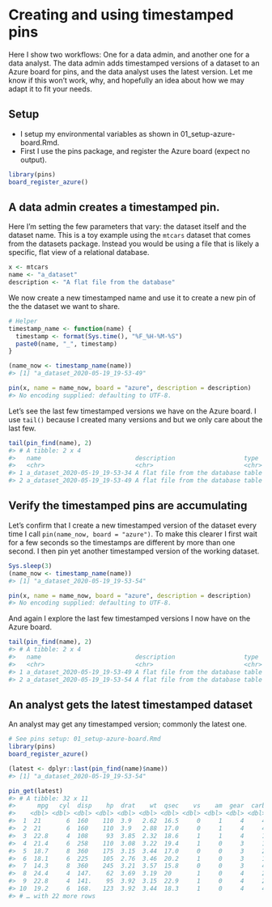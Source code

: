 Creating and using timestamped pins
================

Here I show two workflows: One for a data admin, and another one for a
data analyst. The data admin adds timestamped versions of a dataset to
an Azure board for pins, and the data analyst uses the latest version.
Let me know if this won’t work, why, and hopefully an idea about how we
may adapt it to fit your needs.

## Setup

  - I setup my environmental variables as shown in
    01\_setup-azure-board.Rmd.
  - First I use the pins package, and register the Azure board (expect
    no output).

<!-- end list -->

``` r
library(pins)
board_register_azure()
```

## A data admin creates a timestamped pin.

Here I’m setting the few parameters that vary: the dataset itself and
the dataset name. This is a toy example using the `mtcars` dataset that
comes from the datasets package. Instead you would be using a file that
is likely a specific, flat view of a relational database.

``` r
x <- mtcars
name <- "a_dataset"
description <- "A flat file from the database"
```

We now create a new timestamped name and use it to create a new pin of
the the dataset we want to share.

``` r
# Helper
timestamp_name <- function(name) {
  timestamp <- format(Sys.time(), "%F_%H-%M-%S")
  paste0(name, "_", timestamp)
}

(name_now <- timestamp_name(name))
#> [1] "a_dataset_2020-05-19_19-53-49"

pin(x, name = name_now, board = "azure", description = description)
#> No encoding supplied: defaulting to UTF-8.
```

Let’s see the last few timestamped versions we have on the Azure board.
I use `tail()` because I created many versions and but we only care
about the last few.

``` r
tail(pin_find(name), 2)
#> # A tibble: 2 x 4
#>   name                          description                   type  board
#>   <chr>                         <chr>                         <chr> <chr>
#> 1 a_dataset_2020-05-19_19-53-34 A flat file from the database table azure
#> 2 a_dataset_2020-05-19_19-53-49 A flat file from the database table azure
```

## Verify the timestamped pins are accumulating

Let’s confirm that I create a new timestamped version of the dataset
every time I call `pin(name_now, board = "azure")`. To make this clearer
I first wait for a few seconds so the timestamps are different by more
than one second. I then pin yet another timestamped version of the
working dataset.

``` r
Sys.sleep(3)
(name_now <- timestamp_name(name))
#> [1] "a_dataset_2020-05-19_19-53-54"

pin(x, name = name_now, board = "azure", description = description)
#> No encoding supplied: defaulting to UTF-8.
```

And again I explore the last few timestamped versions I now have on the
Azure board.

``` r
tail(pin_find(name), 2)
#> # A tibble: 2 x 4
#>   name                          description                   type  board
#>   <chr>                         <chr>                         <chr> <chr>
#> 1 a_dataset_2020-05-19_19-53-49 A flat file from the database table azure
#> 2 a_dataset_2020-05-19_19-53-54 A flat file from the database table azure
```

## An analyst gets the latest timestamped dataset

An analyst may get any timestamped version; commonly the latest one.

``` r
# See pins setup: 01_setup-azure-board.Rmd
library(pins)
board_register_azure()

(latest <- dplyr::last(pin_find(name)$name))
#> [1] "a_dataset_2020-05-19_19-53-54"

pin_get(latest)
#> # A tibble: 32 x 11
#>      mpg   cyl  disp    hp  drat    wt  qsec    vs    am  gear  carb
#>    <dbl> <dbl> <dbl> <dbl> <dbl> <dbl> <dbl> <dbl> <dbl> <dbl> <dbl>
#>  1  21       6  160    110  3.9   2.62  16.5     0     1     4     4
#>  2  21       6  160    110  3.9   2.88  17.0     0     1     4     4
#>  3  22.8     4  108     93  3.85  2.32  18.6     1     1     4     1
#>  4  21.4     6  258    110  3.08  3.22  19.4     1     0     3     1
#>  5  18.7     8  360    175  3.15  3.44  17.0     0     0     3     2
#>  6  18.1     6  225    105  2.76  3.46  20.2     1     0     3     1
#>  7  14.3     8  360    245  3.21  3.57  15.8     0     0     3     4
#>  8  24.4     4  147.    62  3.69  3.19  20       1     0     4     2
#>  9  22.8     4  141.    95  3.92  3.15  22.9     1     0     4     2
#> 10  19.2     6  168.   123  3.92  3.44  18.3     1     0     4     4
#> # … with 22 more rows
```
